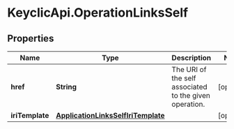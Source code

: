 # KeyclicApi.OperationLinksSelf

## Properties
Name | Type | Description | Notes
------------ | ------------- | ------------- | -------------
**href** | **String** | The URI of the self associated to the given operation. | [optional] 
**iriTemplate** | [**ApplicationLinksSelfIriTemplate**](ApplicationLinksSelfIriTemplate.md) |  | [optional] 


